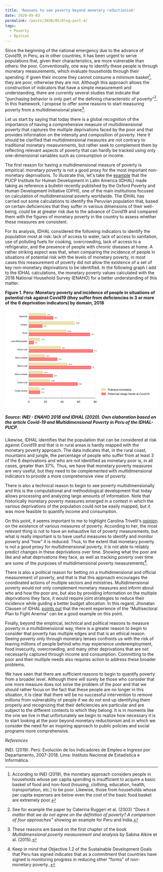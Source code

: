 ```yaml
---
title: 'Reasons to see poverty beyond monetary reductionism'
date: 2020-05-03
permalink: /posts/2020/05/blog-post-4/
tags:
  - Poverty
  - Opinion
---
```


Since the beginning of the national emergency due to the advance of Covid19, in Peru, as in other countries, it has been urgent to serve populations that, given their characteristics, are more vulnerable than others: the poor. Conventionally, one way to identify these people is through monetary measurements, which evaluate households through their spending: if given their income they cannot consume a minimum basket[^1], they are poor, otherwise they are not. Although this approach allows the construction of indicators that have a simple measurement and understanding, there are currently several studies that indicate that "purchasing behavior is only part of the defining characteristic of poverty"[^2]. In this framework, I propose to offer some reasons to start measuring poverty from a multidimensional plane[^3].

Let us start by saying that today there is a global recognition of the importance of having a comprehensive measure of multidimensional poverty that captures the multiple deprivations faced by the poor and that provides information on the intensity and composition of poverty. Here it should be clarified that multidimensional measures are not contrary to traditional monetary measurements, but rather seek to complement them by reflecting relevant aspects of poverty that can hardly be tracked using only one-dimensional variables such as consumption or income.

The first reason for having a multidimensional measure of poverty is empirical: monetary poverty is not a good proxy for the most important non-monetary deprivations. To illustrate this, let's take the [example](http://blog.pucp.edu.pe/blog/idhal/2020/04/19/covid-19-y-pobreza-multidimensional-en-el-peru/) that the PUCP Institute for Human Development in Latin America (IDHAL) made taking as reference a bulletin recently published by the Oxford Poverty and Human Development Initiative (OPHI), one of the main institutions focused on calculation of multidimensional poverty worldwide. The IDHAL has carried out some calculations to identify the Peruvian population that, based on certain deficiencies that they suffer in various dimensions of their well-being, could be at greater risk due to the advance of Covid19 and compared them with the figures of monetary poverty in the country to assess whether these measures are consistent.

For its analysis, IDHAL considered the following indicators to identify the population most at risk: lack of access to water, lack of access to sanitation, use of polluting fuels for cooking, overcrowding, lack of access to a refrigerator, and the presence of people with chronic diseases at home. A rather striking aspect was that, when comparing the incidence of people in situations of potential risk with the levels of monetary poverty, in most cases this measurement of poverty did not allow the existence of a set of key non-monetary deprivations to be identified. In the following graph I add to the IDHAL calculations, the monetary poverty values calculated with the 2018 National Household Survey (ENAHO) for a better understanding of this matter.

**Figure 1. Peru: Monetary poverty and incidence of people in situations of potential risk against Covid19 (they suffer from deficiencies in 3 or more of the 6 deprivation indicators) by domain, 2018**
![Editing a markdown file for a talk](/images/post4graph1.png)
##### Source: INEI - ENAHO 2018 and IDHAL (2020). Own elaboration based on the article Covid-19 and Multidimensional Poverty in Peru of the IDHAL-PUCP.

Likewise, IDHAL identifies that the population that can be considered at risk against Covid19 and that is in rural areas is hardly mapped with the monetary poverty approach. The data indicates that, in the rural coast, mountains and jungle, the percentage of people who suffer from at least 3 of the 6 deprivations and who are not identified as monetary poor is, in all cases, greater than 37%. Thus, we have that monetary poverty measures are very useful, but they need to be complemented with multidimensional indicators to provide a more comprehensive view of poverty.

There is also a technical reason to begin to see poverty multidimensionally and this is the computational and methodological development that today allows processing and analyzing large amounts of information. Note that historically monetary poverty measures emerged in a context in which the various deprivations of the population could not be easily mapped, but it was more feasible to quantify income and consumption.

On this point, it seems important to me to highlight Carolina Trivelli's [opinion](https://elcomercio.pe/economia/opinion/cuantas-medidas-de-pobreza-necesitamos-por-carolina-trivelli-opinion-noticia/) on the existence of various measures of poverty. According to her, the most relevant thing is not to have an exhaustive list of poverty measurements, but what is really important is to have useful measures to identify and monitor poverty and “how” it is reduced. Thus, to the extent that monetary poverty is not a good proxy for multidimensional poverty, it is not able to reliably predict changes in these deprivations over time. Showing what the poor are like and what deprivations they face, as well as tracking poverty over time are some of the purposes of multidimensional poverty measurements[^4].

There is also a political reason for betting on a multidimensional and official measurement of poverty, and that is that this approach encourages the coordinated actions of multiple sectors and ministries. Multidimensional poverty would not only complement monetary measures and inform about who and how the poor are, but also by providing information on the multiple deprivations they face, it would require joint strategies to reduce their incidence while guiding a better budget allocation. In this regard, Jhonatan Clausen of IDHAL [points out](http://blog.pucp.edu.pe/blog/idhal/2020/03/01/sirve-para-algo-una-medida-oficial-de-pobreza-multidimensional-en-el-peru/) that the recent experience of the “Multisectoral Plan to Fight Anemia” can be a good example on this point.

Finally, beyond the empirical, technical and political reasons to measure poverty in a multidimensional way, there is a greater reason to begin to consider that poverty has multiple edges and that is an ethical reason. Seeing poverty only through monetary lenses confronts us with the risk of leaving millions of people behind who may experience underemployment, food insecurity, overcrowding, and many other deprivations that are not necessarily captured through income and consumption. Committing to the poor and their multiple needs also requires action to address these broader problems.

We have seen that there are sufficient reasons to begin to quantify poverty from a broader level. Although there will surely be those who consider that one more measure does not solve the problem of the poor and that we should rather focus on the fact that these people are no longer in this situation, it is clear that there will be no successful intervention to remove millions from vulnerability of people if we do not end up identifying them properly and recognizing that their deficiencies are particular and are subject to the different contexts to which they belong. It is in moments like the one we live in that unfortunately we begin to realize how necessary it is to start looking at the poor beyond monetary reductionism and in which we consider the need for an inspiring approach to public policies and social programs more comprehensive.

[^1]: According to INEI (2019), the monetary approach considers people in households whose per capita spending is insufficient to acquire a basic basket of food and non-food (housing, clothing, education, health, transportation, etc.) to be poor. Likewise, those from households whose per capita expenses are below even the cost of the basic food basket are extremely poor.

[^2]: See for example the paper by Caterina Ruggeri et al. (2003) *“Does it matter that we do not agree on the definition of poverty? A comparison of four approaches”* showing an example for Peru and India.

[^3]: These reasons are based on the first chapter of the book *Multidimensional poverty measurement and analysis* by Sabina Alkire et al. (2015).

[^4]: Keep in mind that Objective 1.2 of the Sustainable Development Goals that Peru has signed indicates that as a commitment that countries have signed is monitoring progress in reducing other "forms" of non-monetary poverty..

*References*

INEI. (2019). Perú: Evolución de los Indicadores de Empleo e Ingreso por Departamento, 2007-2018. Lima: Instituto Nacional de Estadística e Informática.
